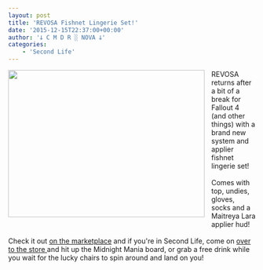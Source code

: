 ```yaml
---
layout: post
title: 'REVOSA Fishnet Lingerie Set!'
date: '2015-12-15T22:37:00+00:00'
author: '𐕣 C M D R ░ NOVA 𐕣'
categories:
    - 'Second Life'
---
```


<div style="clear: both; text-align: center;">
<a href="http://cmdr-nova.online/wp-content/uploads/2015/12/fishnetsetad.png" style="clear: left; float: left; margin-bottom: 1em; margin-right: 1em;"><img border="0" height="300" src="http://cmdr-nova.online/wp-content/uploads/2015/12/fishnetsetad-300x225.png" width="400" /></a></div>
REVOSA returns after a bit of a break for Fallout 4 (and other things) with a brand new system and applier fishnet lingerie set!<br />
<br />
Comes with top, undies, gloves, socks and a Maitreya Lara applier hud!<br />
<br />
Check it out <a href="https://marketplace.secondlife.com/p/REVOSA-Fishnet-Lingerie-Set-with-appliers/8226470" target="_blank" rel="noopener">on the marketplace</a> and if you're in Second Life, come on <a href="http://maps.secondlife.com/secondlife/Pisces/172/239/29" target="_blank" rel="noopener">over to the store </a>and hit up the Midnight Mania board, or grab a free drink while you wait for the lucky chairs to spin around and land on you!